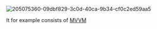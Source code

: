 ![205075360-09dbf829-3c0d-40ca-9b34-cf0c2ed59aa5](https://user-images.githubusercontent.com/63263301/205435613-daebb4e3-d541-48de-b61a-c08041aedafa.png)

It for example consists of [MVVM](https://github.com/KidPudel/android-starter-kit/new/main/Architecture.MVVM.md)


